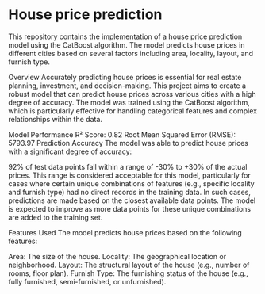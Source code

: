 # House price prediction
This repository contains the implementation of a house price prediction model using the CatBoost algorithm. The model predicts house prices in different cities based on several factors including area, locality, layout, and furnish type.

Overview
Accurately predicting house prices is essential for real estate planning, investment, and decision-making. This project aims to create a robust model that can predict house prices across various cities with a high degree of accuracy. The model was trained using the CatBoost algorithm, which is particularly effective for handling categorical features and complex relationships within the data.

Model Performance
R² Score: 0.82
Root Mean Squared Error (RMSE): 5793.97
Prediction Accuracy
The model was able to predict house prices with a significant degree of accuracy:

92% of test data points fall within a range of -30% to +30% of the actual prices.
This range is considered acceptable for this model, particularly for cases where certain unique combinations of features (e.g., specific locality and furnish type) had no direct records in the training data. In such cases, predictions are made based on the closest available data points. The model is expected to improve as more data points for these unique combinations are added to the training set.

Features Used
The model predicts house prices based on the following features:

Area: The size of the house.
Locality: The geographical location or neighborhood.
Layout: The structural layout of the house (e.g., number of rooms, floor plan).
Furnish Type: The furnishing status of the house (e.g., fully furnished, semi-furnished, or unfurnished).

